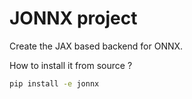# JONNX project

Create the JAX based backend for ONNX.

How to install it from source ?

```sh
pip install -e jonnx
```
